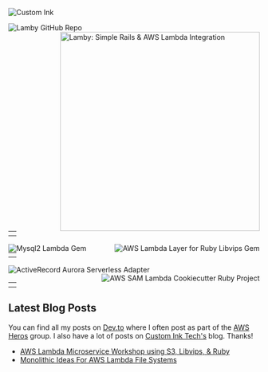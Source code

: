 
![Custom Ink](https://user-images.githubusercontent.com/2381/87245863-23ac2e80-c417-11ea-931c-3f8d981a56c3.jpg)

<a href="https://github.com/customink/lamby">
  <img src="https://8zqkewwfb2.execute-api.us-east-1.amazonaws.com/prod/api/pin/?username=customink&repo=lamby" alt="Lamby GitHub Repo" align="left">
</a>
<a href="https://lamby.custominktech.com">
  <img src="https://user-images.githubusercontent.com/2381/87233134-cb334d80-c392-11ea-8f9c-3253d0df90fa.png" width="400" alt="Lamby: Simple Rails & AWS Lambda Integration" align="right">
</a>
<table><tbody><tr><th></th></tr></tbody></table>
<a href="https://github.com/customink/mysql2-lambda">
  <img src="https://8zqkewwfb2.execute-api.us-east-1.amazonaws.com/prod/api/pin/?username=customink&repo=mysql2-lambda" alt="Mysql2 Lambda Gem" align="left">
</a>
<a href="https://github.com/customink/ruby-vips-lambda">
  <img src="https://8zqkewwfb2.execute-api.us-east-1.amazonaws.com/prod/api/pin/?username=customink&repo=ruby-vips-lambda" alt="AWS Lambda Layer for Ruby Libvips Gem" align="right">
</a>
<table><tbody><tr><th></th></tr></tbody></table>
<a href="https://github.com/customink/activerecord-aurora-serverless-adapter">
  <img src="https://8zqkewwfb2.execute-api.us-east-1.amazonaws.com/prod/api/pin/?username=customink&repo=activerecord-aurora-serverless-adapter" alt="ActiveRecord Aurora Serverless Adapter" align="left">
</a>
<a href="https://github.com/customink/cookiecutter-ruby">
  <img src="https://8zqkewwfb2.execute-api.us-east-1.amazonaws.com/prod/api/pin/?username=customink&repo=cookiecutter-ruby" alt="AWS SAM Lambda Cookiecutter Ruby Project" align="right">
</a>
<table><tbody><tr><th></th></tr></tbody></table>

## Latest Blog Posts

You can find all my posts on [Dev.to](https://dev.to/metaskills) where I often post as part of the [AWS Heros](https://dev.to/aws-heroes) group. I also have a lot of posts on [Custom Ink Tech's](https://technology.customink.com/authors/ken-collins/) blog. Thanks!

- [AWS Lambda Microservice Workshop using S3, Libvips, & Ruby](https://dev.to/aws-heroes/aws-lambda-microservice-workshop-using-s3-libvips-ruby-4o96)
- [Monolithic Ideas For AWS Lambda File Systems](https://dev.to/metaskills/monolithic-ideas-for-aws-lambda-file-systems-2igh)
